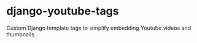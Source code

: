 # django-youtube-tags
Custom Django template tags to simplify embedding Youtube videos and thumbnails
